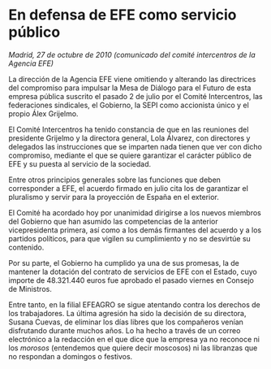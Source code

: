 # En defensa de EFE como servicio público

*Madrid, 27 de octubre de 2010 (comunicado del comité intercentros de la Agencia EFE)*

La dirección de la Agencia EFE viene omitiendo y alterando las directrices del compromiso para impulsar la Mesa de Diálogo para el Futuro de esta empresa pública suscrito el pasado 2 de julio por el Comité Intercentros, las federaciones sindicales, el Gobierno, la SEPI como accionista único y el propio Álex Grijelmo.

El Comité Intercentros ha tenido constancia de que en las reuniones del presidente Grijelmo y la directora general, Lola Álvarez, con directores y delegados las instrucciones que se imparten nada tienen que ver con dicho compromiso, mediante el que se quiere garantizar el carácter público de EFE y su puesta al servicio de la sociedad.

Entre otros principios generales sobre las funciones que deben corresponder a EFE, el acuerdo firmado en julio cita los de garantizar el pluralismo y servir para la proyección de España en el exterior.

El Comité ha acordado hoy por unanimidad dirigirse a los nuevos miembros del Gobierno que han asumido las competencias de la anterior vicepresidenta primera, así como a los demás firmantes del acuerdo y a los partidos políticos, para que vigilen su cumplimiento y no se desvirtúe su contenido.

Por su parte, el Gobierno ha cumplido ya una de sus promesas, la de mantener la dotación del contrato de servicios de EFE con el Estado, cuyo importe de 48.321.440 euros fue aprobado el pasado viernes en Consejo de Ministros.

Entre tanto, en la filial EFEAGRO se sigue atentando contra los derechos de los trabajadores. La última agresión ha sido la decisión de su directora, Susana Cuevas, de eliminar los días libres que los compañeros venían disfrutando durante muchos años. Lo ha hecho a través de un correo electrónico a la redacción en el que dice que la empresa ya no reconoce ni los *morosos* (entendemos que quiere decir moscosos) ni las libranzas que no respondan a domingos o festivos.
